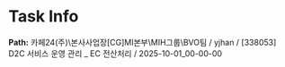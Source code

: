 # Task Info

**Path:** 카페24(주)\본사사업장\[CG]MI본부\MIH그룹\BVO팀 / yjhan / [338053] D2C 서비스 운영 관리 _ EC 전산처리 / 2025-10-01_00-00-00


